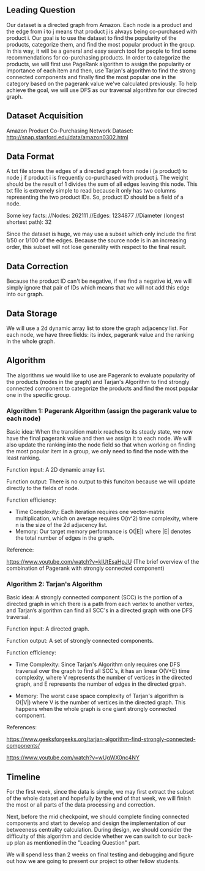 ## Leading Question 
Our dataset is a directed graph from Amazon. Each node is a product and the edge from i to j means that product j is always being co-purchased with product i. Our goal is to use the dataset to find the popularity of the products, categorize them, and find the most popular product in the group. In this way, it will be a general and easy search tool for people to find some recommendations for co-purchasing products. In order to categorize the products, we will first use PageRank algorithm to assign the popularity or importance of each item and then, use Tarjan's algorithm to find the strong connected components and finally find the most popular one in the category based on the pagerank value we've calculated previously. To help achieve the goal, we will use DFS as our traversal algorithm for our directed graph. 


## Dataset Acquisition
Amazon Product Co-Purchasing Network Dataset: http://snap.stanford.edu/data/amazon0302.html

## Data Format
A txt file stores the edges of a directed graph from node i (a product) to node j if product i is frequently co-purchased with product j. The weight should be the result of 1 divides the sum of all edges leaving this node. This txt file is extremely simple to read because it only has two columns representing the two product IDs. So, product ID should be a field of a node. 

Some key facts:
//Nodes: 262111
//Edges: 1234877
//Diameter (longest shortest path): 32

Since the dataset is huge, we may use a subset which only include the first 1/50 or 1/100 of the edges. Because the source node is in an increasing order, this subset will not lose generality with respect to the final result.  

## Data Correction
Because the product ID can't be negative, if we find a negative id, we will simply ignore that pair of IDs which means that we will not add this edge into our graph.

## Data Storage
We will use a 2d dynamic array list<int> to store the graph adjacency list. For each node, we have three fields: its index, pagerank value and the ranking in the whole graph.


## Algorithm 

The algorithms we would like to use are Pagerank to evaluate popularity of the products (nodes in the graph) and Tarjan's Algorithm to find strongly connected component to categorize the products and find the most popular one in the specific group.

### Algorithm 1: Pagerank Algorithm (assign the pagerank value to each node)
  
Basic idea: When the transition matrix reaches to its steady state, we now have the final pagerank value and then we assign it to each node. We will also update the ranking into the node field so that when working on finding the most popular item in a group, we only need to find the node with the least ranking.

Function input: A 2D dynamic array list<int>.

Function output: There is no output to this funciton because we will update directly to the fields of node.

Function efficiency: 
- Time Complexity: Each iteration requires one vector-matrix multiplication, which on average requires O(n^2) time complexity, where n is the size of the 2d adjacency list.
- Memory: Our target memory performance is O(|E|) where |E| denotes the total number of edges in the graph.
  
Reference:

https://www.youtube.com/watch?v=kIUtEsaHpJU (The brief overview of the combination of Pagerank with strongly connected component) 



### Algorithm 2: Tarjan's Algorithm

Basic idea: A strongly connected component (SCC) is the portion of a directed graph in which there is a path from each vertex to another vertex, and Tarjan’s algorithm can find all SCC's in a directed graph with one DFS traversal.

Function input: A directed graph.

Function output: A set of strongly connected components.

Function efficiency: 

- Time Complexity: Since Tarjan's Algorithm only requires one DFS traversal over the graph to find all SCC's, it has an linear O(V+E) time complexity, where V represents the number of vertices in the directed graph, and E represents the number of edges in the directed grpah.

- Memory: The worst case space complexity of Tarjan's algorithm is O(|V|) where V is the number of vertices in the directed graph. This happens when the whole graph is one giant strongly connected component.

References:

https://www.geeksforgeeks.org/tarjan-algorithm-find-strongly-connected-components/

https://www.youtube.com/watch?v=wUgWX0nc4NY



## Timeline
For the first week, since the data is simple, we may first extract the subset of the whole dataset and hopefully by the end of that week, we will finish the most or all parts of the data processing and correction. 

Next, before the mid checkpoint, we should complete finding connected components and start to develop and design the implementation of our betweeness centrality calculation. During design, we should consider the difficulty of this algorithm and decide whether we can switch to our back-up plan as mentioned in the "Leading Question" part.

We will spend less than 2 weeks on final testing and debugging and figure out how we are going to present our project to other fellow students.
